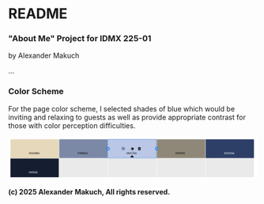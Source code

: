 # README
### "About Me" Project for IDMX 225-01
by Alexander Makuch

...

### Color Scheme
For the page color scheme, I selected shades of blue which would be inviting and relaxing to guests as well as provide appropriate contrast for those with color perception difficulties.

![Graphical representation of color scheme selection with HEX values.](/img/color-swatches.png)

**(c) 2025 Alexander Makuch, All rights reserved.**